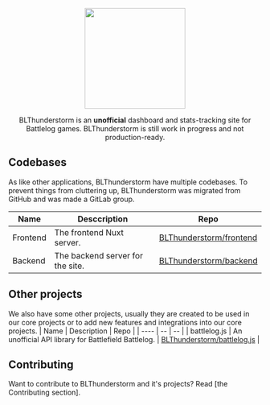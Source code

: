<div> <p align="center"><img src="https://gitlab.com/BLThunderstorm/about/-/raw/master/brand/Twitter%20header/Twitter%20header.png" height="200px"/>
</p>
<p align="center">
BLThunderstorm is an <b>unofficial</b> dashboard and stats-tracking site for Battlelog games. BLThunderstorm is still work in progress and not production-ready.</p>

</div>

## Codebases

As like other applications, BLThunderstorm have multiple codebases. To prevent things from cluttering up, BLThunderstorm was migrated from GitHub and was made a GitLab group.

| Name | Desccription | Repo |
| ----- | ------- | ----------- |
| Frontend | The frontend Nuxt server. | [BLThunderstorm/frontend](https://gitlab.com/BLThunderstorm/frontend) |
| Backend | The backend server for the site. | [BLThunderstorm/backend](https://gitlab.com/BLThunderstorm/backend) | 

## Other projects

We also have some other projects, usually they are created to be used in our core projects or to add new features and integrations into our core projects.
| Name  | Description | Repo | 
| ---- | -- | -- |
| battlelog.js | An unofficial API library for Battlefield Battlelog. | [BLThunderstorm/battlelog.js](https://gitlab.com/BLThunderstorm/battlelog.js) |

## Contributing
Want to contribute to BLThunderstorm and it's projects?
Read [the Contributing section].
